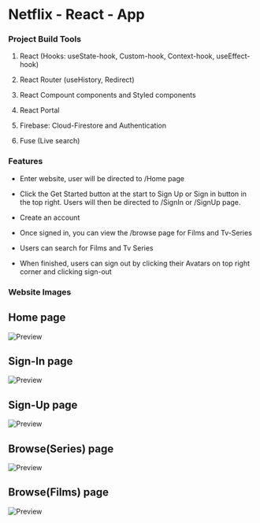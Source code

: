 # Netflix - React - App

### Project Build Tools

1. React (Hooks: useState-hook, Custom-hook, Context-hook, useEffect-hook)

2. React Router (useHistory, Redirect)

3. React Compount components and Styled components

4. React Portal

5. Firebase: Cloud-Firestore and Authentication

6. Fuse (Live search)

### Features

- Enter website, user will be directed to /Home page

- Click the Get Started button at the start to Sign Up or Sign in button in the top right. Users will then be directed to /SignIn or /SignUp page.

- Create an account

- Once signed in, you can view the /browse page for Films and Tv-Series

- Users can search for Films and Tv Series

- When finished, users can sign out by clicking their Avatars on top right corner and clicking sign-out

### Website Images

## Home page

![Preview](home.png?raw=true)

## Sign-In page

![Preview](signIn.png?raw=true)

## Sign-Up page

![Preview](signUp.png?raw=true)

## Browse(Series) page

![Preview](series.png?raw=true)

## Browse(Films) page

![Preview](films.png?raw=true)
